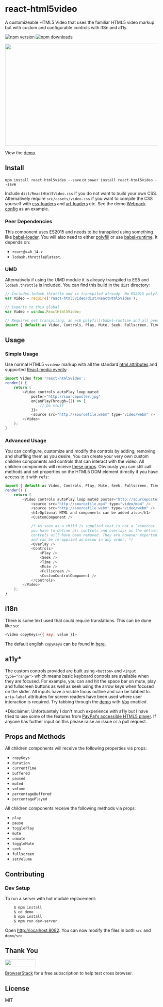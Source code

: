 # react-html5video

A customizeable HTML5 Video that uses the familiar HTML5 video markup but with custom and configurable controls with i18n and a11y.

[![npm version](https://img.shields.io/npm/v/react-html5video.svg?style=flat-square)](https://www.npmjs.com/package/react-html5video)
[![npm downloads](https://img.shields.io/npm/dm/react-html5video.svg?style=flat-square)](https://www.npmjs.com/package/react-html5video)

<img src="http://mderrick.github.io/react-html5video/example.png?v=1" align="center" height="337" width="600" />

View the [demo](http://mderrick.github.io/react-html5video/).

## Install

`npm install react-html5video --save` or `bower install react-html5video --save`

Include `dist/ReactHtml5Video.css` if you do not want to build your own CSS. Alternatively require `src/assets/video.css` if you want to compile the CSS yourself with [css-loaders](https://github.com/webpack/css-loader) and [url-loaders](https://github.com/webpack/url-loader) etc. See the demo [Webpack config](https://github.com/mderrick/react-html5video/blob/master/demo/webpack.config.js) as an example.

### Peer Dependencies

This component uses ES2015 and needs to be transpiled using something like [babel-loader](https://github.com/babel/babel-loader). You will also need to either [polyfill](https://babeljs.io/docs/usage/polyfill/) or use [babel-runtime](https://www.npmjs.com/package/babel-runtime). It depends on:
- `react@>=0.14.x`
- `lodash.throttle@latest`.

### UMD

Alternatively if using the UMD module it is already transpiled to ES5 and `lodash.throttle` is included. You can find this build in the `dist` directory:

```js
// Includes lodash.throttle and is transpiled already. No ES2015 polyfill is required.
var Video = require('react-html5video/dist/ReactHtml5Video');  
```

```js
// Exports to this global
var Video = window.ReactHtml5Video;
```

```js
// Requires es6 transpiling, an es6 polyfill/babel-runtime and all peer dependencies installed
import { default as Video, Controls, Play, Mute, Seek, Fullscreen, Time, Overlay } from 'react-html5video';
```


## Usage

### Simple Usage

Use normal HTML5 `<video>` markup with all the standard [html attributes](https://developer.mozilla.org/en/docs/Web/HTML/Element/video) and supported [React media events](https://facebook.github.io/react/docs/events.html#media-events):

```js
import Video from 'react-html5video';
render() {
    return (
        <Video controls autoPlay loop muted
            poster="http://sourceposter.jpg"
            onCanPlayThrough={() => {
                // Do stuff
            }}>
            <source src="http://sourcefile.webm" type="video/webm" />
        </Video>
    );
}
```

### Advanced Usage

 You can configure, customize and modify the controls by adding, removing and shuffling them as you desire. You can create your very own custom children components and controls that can interact with the video. All children components will receive [these props](#props-and-methods). Obviously you can still call methods and set properties on the HTML5 DOM element directly if you have access to it with `refs`:

```js
import { default as Video, Controls, Play, Mute, Seek, Fullscreen, Time, Overlay } from 'react-html5video';
render() {
    return (
        <Video controls autoPlay loop muted poster="http://sourceposter.jpg">
            <source src="http://sourcefile.mp4" type="video/mp4" />
            <source src="http://sourcefile.webm" type="video/webm" />
            <h1>Optional HTML and components can be added also</h1>
            <CustomComponent />

            /* As soon as a child is supplied that is not a `<source>`
            you have to define all controls and overlays as the default
            controls will have been removed. They are however exported
            and can be re-applied as below in any order. */
            <Overlay />
            <Controls>
                <Play />
                <Seek />
                <Time />
                <Mute />
                <Fullscreen />
                <CustomControlComponent />
            </Controls>
        </Video>
    );
}
```

## i18n

There is some text used that could require translations. This can be done like so:

```js
<Video copyKeys={{ key: value }}>
```

The default english `copyKeys` can be found in [here](https://github.com/mderrick/react-html5video/tree/master/src/assets/copy.js).

## a11y*

The custom controls provided are built using `<button>` and `<input type="range">` which means basic keyboard controls are available when they are focused. For example, you can and hit the space bar on mute, play and fullscreen buttons as well as seek using the arrow keys when focused on the slider. All inputs have a visible focus outline and can be tabbed to. `aria-label` attributes for screen readers have been used where user interaction is required. Try tabbing through the [demo](http://mderrick.github.io/react-html5video/) with [Vox](http://www.chromevox.com/) enabled.

*Disclaimer: Unfortuantely I don't much experience with a11y but I have tried to use some of the features from [PayPal's accessible HTML5 player](https://github.com/paypal/accessible-html5-video-player). If anyone has further input on this please raise an issue or a pull request.


## Props and Methods

All children components will receive the following properties via props:
- `copyKeys`
- `duration`
- `currentTime`
- `buffered`
- `paused`
- `muted`
- `volume`
- `percentageBuffered`
- `percentagePlayed`

All children components receive the following methods via props:
- `play`
- `pause`
- `togglePlay`
- `mute`
- `unmute`
- `toggleMute`
- `seek`
- `fullscreen`
- `setVolume`

## Contributing

### Dev Setup

To run a server with hot module replacement:

```bash
    $ npm install
    $ cd demo
    $ npm install
    $ npm run dev-server
```

Open [http://localhost:8082](http://localhost:8082). You can now modify the files in both `src` and `demo/src`.

## Thank You

<img src="http://mderrick.github.io/react-html5video/browserstack.png?v=1" height="22" width="100" />

[BrowserStack](http://www.browserstack.com) for a free subscription to help test cross browser.

## License
MIT
